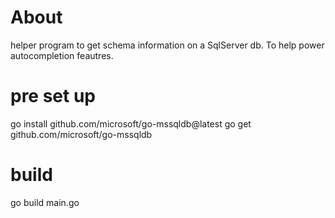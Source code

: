# About
helper program to get schema information on a SqlServer db.
To help power autocompletion feautres.

# pre set up

go install github.com/microsoft/go-mssqldb@latest
go get github.com/microsoft/go-mssqldb

# build

go build main.go